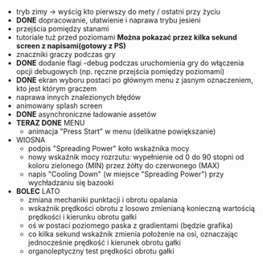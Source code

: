 - tryb zimy -> wyścig kto pierwszy do mety / ostatni przy życiu
- **DONE** dopracowanie, ułatwienie i naprawa trybu jesieni
- przejścia pomiędzy stanami
- tutoriale tuż przed poziomami **Można pokazać przez kilka sekund screen z napisami(gotowy z PS)**
- znaczniki graczy podczas gry
- **DONE** dodanie flagi -debug podczas uruchomienia gry do włączenia opcji debugowych (np. ręczne przejścia pomiędzy poziomami)
- **DONE** ekran wyboru postaci po głównym menu z jasnym oznaczeniem, kto jest którym graczem 
- naprawa innych znalezionych błędów
- animowany splash screen
- **DONE** asynchroniczne ładowanie assetów
- **TERAZ DONE** MENU
  - animacja "Press Start" w menu (delikatne powiększanie)
- WIOSNA
  - podpis "Spreading Power" koło wskaźnika mocy
  - nowy wskaźnik mocy rozrzutu: wypełnienie od 0 do 90 stopni od koloru zielonego (MIN) przez źółty do czerwonego (MAX)
  - napis "Cooling Down" (w miejsce "Spreading Power") przy wychładzaniu się bazooki
- **BOLEC** LATO
  - zmiana mechaniki punktacji i obrotu opalania
  - wskaźnik prędkości obrotu z losowo zmienianą konieczną wartością prędkości i kierunku obrotu gałki
  - oś w postaci poziomego paska z gradientami (będzie grafika)
  - co kilka sekund wskaźnik zmienia położenie na osi, oznaczając jednocześnie prędkość i kierunek obrotu gałki
  - organoleptyczny test prędkości obrotu gałki
